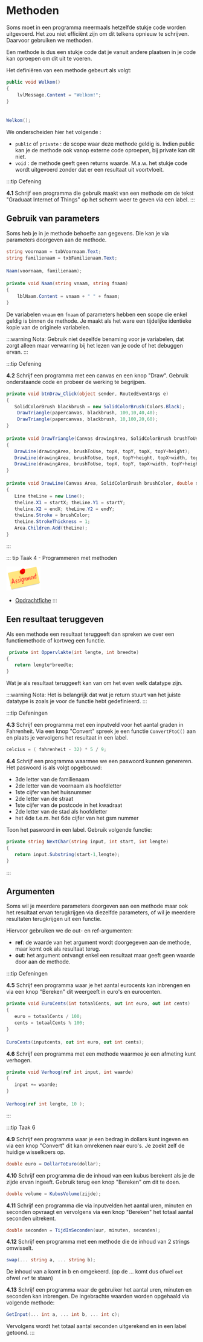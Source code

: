 # Methoden

Soms moet in een programma meermaals hetzelfde stukje code worden uitgevoerd. Het zou niet efficiënt zijn om dit telkens opnieuw te schrijven. Daarvoor gebruiken we methoden.

Een methode is dus een stukje code dat je vanuit andere plaatsen in je code kan oproepen om dit uit te voeren.

Het definiëren van een methode gebeurt als volgt:
```csharp
public void Welkom()
{
    lvlMessage.Content = "Welkom!";
}


Welkom();
```
We onderscheiden hier het volgende :
* `public` of `private` : de scope waar deze methode geldig is. Indien public kan je de methode ook vanop externe code oproepen, bij private kan dit niet.
* `void` : de methode geeft geen returns waarde. M.a.w. het stukje code wordt uitgevoerd zonder dat er een resultaat uit voortvloeit.

:::tip Oefening

**4.1** Schrijf een programma die gebruik maakt van een methode om de tekst "Graduaat Internet of Things" op het scherm weer te geven via een label.
:::

## Gebruik van parameters

Soms heb je in je methode behoefte aan gegevens. Die kan je via parameters doorgeven aan de methode.

```csharp
string voornaam = txbVoornaam.Text;
string familienaam = txbFamilienaam.Text;

Naam(voornaam, familienaam);

private void Naam(string vnaam, string fnaam)
{
    lblNaam.Content = vnaam + " " + fnaam;
}
```
De variabelen `vnaam` en `fnaam` of parameters hebben een scope die enkel geldig is binnen de methode. Je maakt als het ware een tijdelijke identieke kopie van de originele variabelen.

:::warning Nota:
Gebruik niet dezelfde benaming voor je variabelen, dat zorgt alleen maar verwarring bij het lezen van je code of het debuggen ervan.
:::

:::tip Oefening

**4.2** Schrijf een programma met een canvas en een knop "Draw".
Gebruik onderstaande code en probeer de werking te begrijpen.

```csharp
private void btnDraw_Click(object sender, RoutedEventArgs e)
{
   SolidColorBrush blackbrush = new SolidColorBrush(Colors.Black);
    DrawTriangle(papercanvas, blackbrush, 100,10,40,40);
    DrawTriangle(papercanvas, blackbrush, 10,100,20,60);
}

private void DrawTriangle(Canvas drawingArea, SolidColorBrush brushToUse, double topX, double topY, double width, double height)
{
   DrawLine(drawingArea, brushToUse, topX, topY, topX, topY+height);
   DrawLine(drawingArea, brushToUse, topX, topY+height, topX+width, topY+height);
   DrawLine(drawingArea, brushToUse, topX, topY, topX+width, topY+height);
}

private void DrawLine(Canvas Area, SolidColorBrush brushColor, double startX, double startY, double endX, double endY)
{
   Line theLine = new Line();
   theline.X1 = startX; theLine.Y1 = startY;
   theline.X2 = endX; theLine.Y2 = endY;
   theLine.Stroke = brushColor;
   theLine.StrokeThickness = 1;
   Area.Children.Add(theLine);
}
```
:::

::: tip Taak 4 - Programmeren met methoden

![download](./images/assignment.png)

* [Opdrachtfiche](assignment.html)
:::

## Een resultaat teruggeven

Als een methode een resultaat teruggeeft dan spreken we over een functiemethode of kortweg een functie.

```csharp
 private int Oppervlakte(int lengte, int breedte)
{
   return lengte*breedte;
}
```
Wat je als resultaat teruggeeft kan van om het even welk datatype zijn. 

:::warning Nota:
Het is belangrijk dat wat je return stuurt van het juiste datatype is zoals je voor de functie hebt gedefinieerd.
:::

:::tip Oefeningen

**4.3** Schrijf een programma met een inputveld voor het aantal graden in Fahrenheit. Via een knop "Convert" spreek je een functie `ConvertFtoC()` aan en plaats je vervolgens het resultaat in een label.
```csharp
celcius = ( fahrenheit - 32) * 5 / 9;
```

**4.4** Schrijf een programma waarmee we een paswoord kunnen genereren.
Het paswoord is als volgt opgebouwd:
* 3de letter van de familienaam
* 2de letter van de voornaam als hoofdletter
* 1ste cijfer van het huisnummer
* 2de letter van de straat
* 1ste cijfer van de postcode in het kwadraat
* 2de letter van de stad als hoofdletter
* het 4de t.e.m. het 6de cijfer van het gsm nummer

Toon het paswoord in een label.
Gebruik volgende functie:
```csharp
private string NextChar(string input, int start, int lengte)
{
   return input.Substring(start-1,lengte);    
}
```
:::

## Argumenten

Soms wil je meerdere parameters doorgeven aan een methode maar ook het resultaat ervan terugkrijgen via diezelfde parameters, of wil je meerdere resultaten terugkrijgen uit een functie.

Hiervoor gebruiken we de out- en ref-argumenten:

* **ref**: de waarde van het argument wordt doorgegeven aan de methode, maar komt ook als resultaat terug.
* **out**: het argument ontvangt enkel een resultaat maar geeft geen waarde door aan de methode.

:::tip Oefeningen

**4.5** Schrijf een programma waar je het aantal eurocents kan inbrengen en via een knop "Bereken" dit weergeeft in euro's en eurocenten.
```csharp
private void EuroCents(int totaalCents, out int euro, out int cents)
{
   euro = totaalCents / 100;
   cents = totaalCents % 100;
}

EuroCents(inputcents, out int euro, out int cents);
```

**4.6** Schrijf een programma met een methode waarmee je een afmeting kunt verhogen.
```csharp
private void Verhoog(ref int input, int waarde)
{
   input += waarde;
}

Verhoog(ref int lengte, 10 );
```
:::

:::tip Taak 6

**4.9** Schrijf een programma waar je een bedrag in dollars kunt ingeven en via een knop "Convert" dit kan omrekenen naar euro's. Je zoekt zelf de huidige wisselkoers op.
```csharp
double euro = DollarToEuro(dollar);
```

**4.10** Schrijf een programma die de inhoud van een kubus berekent als je de zijde ervan ingeeft. Gebruik terug een knop "Bereken" om dit te doen.
```csharp
double volume = KubusVolume(zijde);
```

**4.11** Schrijf een programma die via inputvelden het aantal uren, minuten en seconden opvraagt en vervolgens via een knop "Bereken" het totaal aantal seconden uitrekent.
```csharp
double seconden = TijdInSeconden(uur, minuten, seconden);
```

**4.12** Schrijf een programma met een methode die de inhoud van 2 strings omwisselt.
```csharp
swap(... string a, ... string b);
```
De inhoud van a komt in b en omgekeerd. (op de ... komt dus ofwel `out` ofwel `ref` te staan)

**4.13** Schrijf een programma waar de gebruiker het aantal uren, minuten en seconden kan inbrengen. De ingebrachte waarden worden opgehaald via volgende methode:
```csharp
GetInput(... int a, ... int b, ... int c);
```
Vervolgens wordt het totaal aantal seconden uitgerekend en in een label getoond.
:::